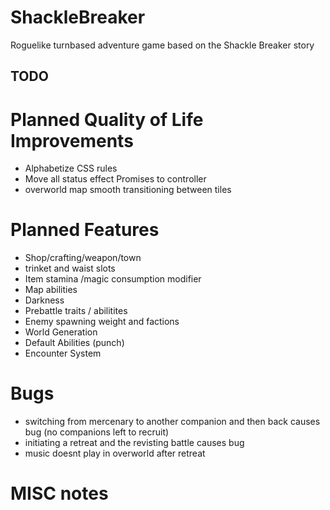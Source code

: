 # ShackleBreaker
Roguelike turnbased adventure game based on the Shackle Breaker story

## TODO


# Planned Quality of Life Improvements
* Alphabetize CSS rules
* Move all status effect Promises to controller
* overworld map smooth transitioning between tiles


# Planned Features
* Shop/crafting/weapon/town
* trinket and waist slots
* Item stamina /magic consumption modifier
* Map abilities
* Darkness
* Prebattle traits / abilitites
* Enemy spawning weight and factions
* World Generation
* Default Abilities (punch)
* Encounter System


# Bugs
* switching from mercenary to another companion and then back causes bug (no companions left to recruit)
* initiating a retreat and the revisting battle causes bug
* music doesnt play in overworld after retreat


# MISC notes
